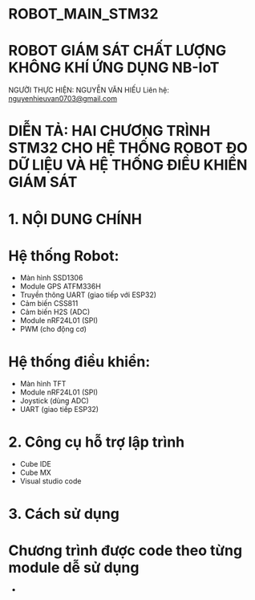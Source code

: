 # ROBOT_MAIN_STM32
# ROBOT GIÁM SÁT CHẤT LƯỢNG KHÔNG KHÍ ỨNG DỤNG NB-IoT

NGƯỜI THỰC HIỆN: NGUYỄN VĂN HIẾU
Liên hệ: nguyenhieuvan0703@gmail.com
# DIỄN TẢ: HAI CHƯƠNG TRÌNH STM32 CHO HỆ THỐNG ROBOT ĐO DỮ LIỆU VÀ HỆ THỐNG ĐIỀU KHIỂN GIÁM SÁT

# 1. NỘI DUNG CHÍNH
#   Hệ thống Robot:
  - Màn hình SSD1306
  - Module GPS ATFM336H
  - Truyền thông UART (giao tiếp với ESP32)
  - Cảm biến CSS811
  - Cảm biến H2S (ADC)
  - Module nRF24L01 (SPI)
  - PWM (cho động cơ)
#   Hệ thống điều khiển:
  - Màn hình TFT
  - Module nRF24L01 (SPI)
  - Joystick (dùng ADC)
  - UART (giao tiếp ESP32)
# 2. Công cụ hỗ trợ lập trình
  - Cube IDE
  - Cube MX
  - Visual studio code
# 3. Cách sử dụng
# Chương trình được code theo từng module dễ sử dụng
- 
